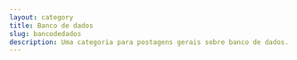 ```yaml
---
layout: category
title: Banco de dados
slug: bancodedados
description: Uma categoria para postagens gerais sobre banco de dados.
---
```

